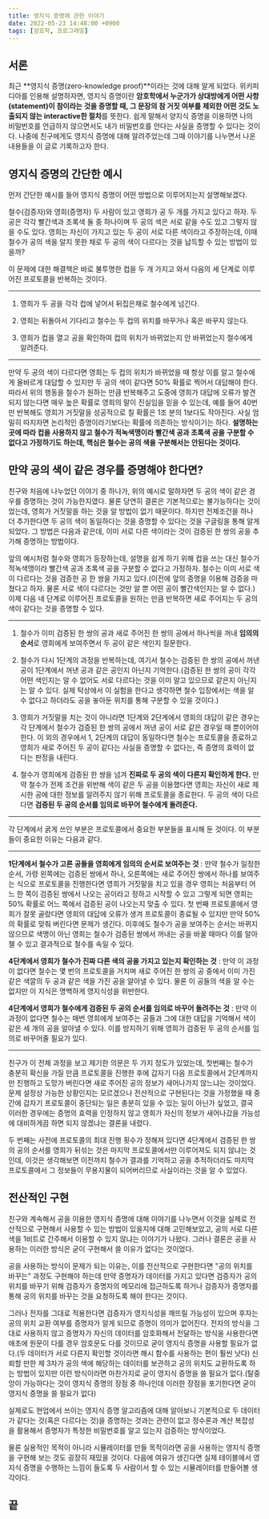```yaml
---
title: 영지식 증명에 관한 이야기
date: 2022-05-23 14:48:00 +0900
tags: [암호학, 프로그래밍]
---
```


## 서론
 최근 **영지식 증명(zero-knowledge proof)**이라는 것에 대해 알게 되었다. 위키피디아를 인용해 설명하자면, 영지식 증명이란 **암호학에서 누군가가 상대방에게 어떤 사항(statement)이 참이라는 것을 증명할 때, 그 문장의 참 거짓 여부를 제외한 어떤 것도 노출되지 않는 interactive한 절차**를 뜻한다. 쉽게 말해서 양지식 증명을 이용하면 나의 비밀번호를 언급하지 않으면서도 내가 비밀번호를 안다는 사실을 증명할 수 있다는 것이다. 나중에 친구에게도 영지식 증명에 대해 알려주었는데 그때 이야기를 나누면서 나온 내용들을 이 글로 기록하고자 한다.

## 영지식 증명의 간단한 예시
 먼저 간단한 예시를 들어 영지식 증명이 어떤 방법으로 이루어지는지 설명해보겠다. 

 철수(검증자)와 영희(증명자) 두 사람이 있고 영희가 공 두 개를 가지고 있다고 하자. 두 공은 각각 빨간색과 초록색 둘 중 하나이며 두 공의 색은 서로 같을 수도 있고 그렇지 않을 수도 있다. 영희는 자신이 가지고 있는 두 공이 서로 다른 색이라고 주장하는데, 이때 철수가 공의 색을 알지 못한 채로 두 공의 색이 다르다는 것을 납득할 수 있는 방법이 있을까?

 이 문제에 대한 해결책은 바로 불투명한 컵을 두 개 가지고 와서 다음의 세 단계로 이루어진 프로토콜을 반복하는 것이다.

---

1. 영희가 두 공을 각각 컵에 넣어서 뒤집은채로 철수에게 넘긴다.

2. 영희는 뒤돌아서 기다리고 철수는 두 컵의 위치를 바꾸거나 혹은 바꾸지 않는다.

3. 영희가 컵을 열고 공을 확인하여 컵의 위치가 바뀌었는지 안 바뀌었는지 철수에게 알려준다.

---

 만약 두 공의 색이 다르다면 영희는 두 컵의 위치가 바뀌었을 때 항상 이를 알고 철수에게 올바르게 대답할 수 있지만 두 공의 색이 같다면 50% 확률로 찍어서 대답해야 한다. 따라서 위의 행동을 철수가 원하는 만큼 반복해주고 도중에 영희가 대답에 오류가 발견되지 않는다면 매우 높은 확률로 영희의 말이 진실임을 믿을 수 있는데, 예를 들어 40번만 반복해도 영희가 거짓말을 성공적으로 칠 확률은 1조 분의 1보다도 작아진다. 사실 엄밀히 따지자면 논리적인 증명이라기보다는 확률에 의존하는 방식이기는 하다. **설명하는 곳에 따라 컵을 사용하지 않고 철수가 적녹색맹이라 빨간색 공과 초록색 공을 구분할 수 없다고 가정하기도 하는데, 핵심은 철수는 공의 색을 구분해서는 안된다는 것이다.**

## 만약 공의 색이 같은 경우를 증명해야 한다면?
 친구와 처음에 나누었던 이야기 중 하나가, 위의 예시로 말하자면 두 공의 색이 같은 경우를 증명하는 것이 가능한지였다. 물론 당연히 결론은 기본적으로는 불가능하다는 것이었는데, 영희가 거짓말을 하는 것을 알 방법이 없기 때문이다. 하지만 전제조건을 하나 더 추가한다면 두 공의 색이 동일하다는 것을 증명할 수 있다는 것을 구글링을 통해 알게 되었다. 그 방법은 다음과 같은데, 이미 서로 다른 색이라는 것이 검증된 한 쌍의 공을 추가해 증명하는 방법이다.

 앞의 예시처럼 철수와 영희가 등장하는데, 설명을 쉽게 하기 위해 컵을 쓰는 대신 철수가 적녹색맹이라 빨간색 공과 초록색 공을 구분할 수 없다고 가정하자. 철수는 이미 서로 색이 다르다는 것을 검증한 공 한 쌍을 가지고 있다.(이전에 앞의 증명을 이용해 검증을 마쳤다고 하자. 물론 서로 색이 다르다는 것만 알 뿐 어떤 공이 빨간색인지는 알 수 없다.) 이제 다음 네 단계로 이루어진 프로토콜을 원하는 만큼 반복하면 새로 주어지는 두 공의 색이 같다는 것을 증명할 수 있다.

---

1. 철수가 이미 검증된 한 쌍의 공과 새로 주어진 한 쌍의 공에서 하나씩을 꺼내 **임의의 순서**로 영희에게 보여주면서 두 공이 같은 색인지 질문한다.

2. 철수가 다시 1단계의 과정을 반복하는데, 여기서 철수는 검증된 한 쌍의 공에서 꺼낸 공이 1단계에서 꺼낸 공과 같은 공인지 아닌지 기억한다.(검증된 한 쌍의 공이 각각 어떤 색인지는 알 수 없어도 서로 다르다는 것을 이미 알고 있으므로 같은지 아닌지는 알 수 있다. 실제 탁상에서 이 실험을 한다고 생각하면 철수 입장에서는 색을 알 수 없다고 하더라도 공을 놓아둔 위치를 통해 구분할 수 있을 것이다.)

3. 영희가 거짓말을 치는 것이 아니라면 1단계와 2단계에서 영희의 대답이 같은 경우는 각 단계에서 철수가 검증된 한 쌍의 공에서 꺼낸 공이 서로 같은 경우일 때 뿐이어야 한다. 이 외의 경우에서 1, 2단계의 대답이 동일하다면 철수는 프로토콜을 종료하고 영희가 새로 주어진 두 공이 같다는 사실을 증명할 수 없다는, 즉 증명의 효력이 없다는 판정을 내린다.

4. 철수가 영희에게 검증된 한 쌍을 넘겨 **진짜로 두 공의 색이 다른지 확인하게 한다.** 만약 철수가 전제 조건을 위반해 색이 같은 두 공을 이용했다면 영희는 자신이 새로 제시한 공에 대한 정보를 알려주지 않기 위해 프로토콜을 종료한다. 두 공의 색이 다르다면 **검증된 두 공의 순서를 임의로 바꾸어 철수에게 돌려준다.**

---

각 단계에서 굵게 쓰인 부분은 프로토콜에서 중요한 부분들을 표시해 둔 것이다. 이 부분들이 중요한 이유는 다음과 같다.

---

**1단계에서 철수가 고른 공들을 영희에게 임의의 순서로 보여주는 것** : 만약 철수가 일정한 순서, 가령 왼쪽에는 검증된 쌍에서 하나, 오른쪽에는 새로 주어진 쌍에서 하나를 보여주는 식으로 프로토콜을 진행한다면 영희가 거짓말을 치고 있을 경우 영희는 처음부터 어느 한 쪽이 검증된 쌍에서 나오는 공이라고 정하고 시작할 수 있고 그렇게 되면 영희는 50% 확률로 어느 쪽에서 검증된 공이 나오는지 맞출 수 있다. 첫 번째 프로토콜에서 영희가 잘못 골랐다면 영희의 대답에 오류가 생겨 프로토콜이 종료될 수 있지만 만약 50%의 확률로 맞춰 버린다면 문제가 생긴다. 이후에도 철수가 공을 보여주는 순서는 바뀌지 않으므로 색맹이 아닌 영희는 철수가 검증된 쌍에서 꺼내는 공을 바꿀 때마다 이를 알아챌 수 있고 결과적으로 철수를 속일 수 있다.

**4단계에서 영희가 철수가 진짜 다른 색의 공을 가지고 있는지 확인하는 것** : 만약 이 과정이 없다면 철수는 몇 번의 프로토콜을 거치며 새로 주어진 한 쌍의 공 중에서 이미 가진 같은 색깔의 두 공과 같은 색을 가진 공을 알아낼 수 있다. 물론 이 공들의 색을 알 수는 없지만 이 지식은 명백하게 영지식성을 위반한다.

**4단계에서 영희가 철수에게 검증된 두 공의 순서를 임의로 바꾸어 돌려주는 것** : 만약 이 과정이 없다면 철수는 매번 영희에게 보여주는 공들과 그에 대한 대답을 기억해서 색이 같은 세 개의 공을 알아낼 수 있다. 이를 방지하기 위해 영희가 검증된 두 공의 순서를 임의로 바꾸어줄 필요가 있다.

---

 친구가 이 전체 과정을 보고 제기한 의문은 두 가지 정도가 있었는데, 첫번째는 철수가 충분히 확신을 가질 만큼 프로토콜을 진행한 후에 갑자기 다음 프로토콜에서 2단계까지만 진행하고 도망가 버린다면 새로 주어진 공의 정보가 새어나가지 않느냐는 것이었다. 문제 설정상 가능한 상황인지는 모르겠으나 전산적으로 구현된다는 것을 가정했을 때 중간에 갑자기 프로토콜이 중단되는 일은 충분히 있을 수 있는 일이 아닌가 싶었고, 결국 이러한 경우에는 증명의 효력을 인정하지 않고 영희가 자신의 정보가 새어나갔을 가능성에 대비하게끔 하면 되지 않겠냐는 결론을 내렸다. 

두 번째는 사전에 프로토콜의 최대 진행 횟수가 정해져 있다면 4단계에서 검증된 한 쌍의 공의 순서를 영희가 뒤섞는 것은 마지막 프로토콜에서만 이루어져도 되지 않냐는 것인데, 이것은 생각해보면 이전까지 철수가 결과를 기억하고 공을 추적하더라도 마지막 프로토콜에서 그 정보들이 무용지물이 되어버리므로 사실이라는 것을 알 수 있었다. 

## 전산적인 구현
 친구와 계속해서 공을 이용한 영지식 증명에 대해 이야기를 나누면서 이것을 실제로 전산적으로 구현해서 사용할 수 있는 방법이 있을지에 대해 고민해보았고, 공의 서로 다른 색을 1비트로 간주해서 이용할 수 있지 않냐는 이야기가 나왔다. 그러나 결론은 공을 사용하는 이러한 방식은 굳이 구현해서 쓸 이유가 없다는 것이었다. 

 공을 사용하는 방식이 문제가 되는 이유는, 이를 전산적으로 구현한다면 "공의 위치를 바꾸는" 과정도 구현해야 하는데 만약 증명자가 데이터를 가지고 있다면 검증자가 공의 위치를 바꾸기 위해 검증자가 증명자의 메모리에 접근하도록 하거나 검증자가 증명자를 통해 공의 위치를 바꾸는 것을 요청하도록 해야 한다는 것이다. 

그러나 전자를 그대로 적용한다면 검증자가 영지식성을 깨뜨릴 가능성이 있으며 후자는 공의 위치 교환 여부를 증명자가 알게 되므로 증명이 의미가 없어진다. 전자의 방식을 그대로 사용하지 않고 증명자가 자신의 데이터를 암호화해서 전달하는 방식을 사용한다면 애초에 원문이 다를 경우 암호문도 다를 것이므로 굳이 영지식 증명을 사용할 필요가 없다.(두 데이터가 서로 다른지 확인할 것이라면 해시 함수를 사용하는 편이 훨씬 낫다) 신뢰할 만한 제 3자가 공의 색에 해당하는 데이터를 보관하고 공의 위치도 교환하도록 하는 방법이 있지만 이런 방식이라면 마찬가지로 굳이 영지식 증명을 쓸 필요가 없다.(탈중앙이 가능하다는 것이 영지식 증명의 장점 중 하나인데 이러한 장점을 포기한다면 굳이 영지식 증명을 쓸 필요가 없다)

실제로도 현업에서 쓰이는 영지식 증명 알고리즘에 대해 알아보니 기본적으로 두 데이터가 같다는 것(혹은 다르다는 것)을 증명하는 것과는 관련이 없고 정수론과 계산 복잡성을 활용해서 증명자가 특정한 비밀번호를 알고 있는지 검증하는 방식이었다.

물론 실용적인 목적이 아니라 시뮬레이터를 만들 목적이라면 공을 사용하는 영지식 증명을 구현해 보는 것도 굉장히 재밌을 것이다. 다음에 여유가 생긴다면 실제 테이블에서 영지식 증명을 수행하는 느낌이 들도록 두 사람이서 할 수 있는 시뮬레이터를 만들어볼 생각이다.




## 끝